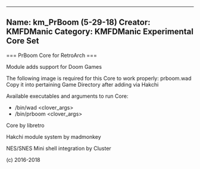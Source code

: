 -----------------------
Name: km_PrBoom (5-29-18)
Creator: KMFDManic
Category: KMFDManic Experimental Core Set
-----------------------
=== PrBoom Core for RetroArch ===

Module adds support for Doom Games

The following image is required for this Core to work 
properly:  prboom.wad  Copy it into pertaining Game
Directory after adding via Hakchi

Available executables and arguments to run Core:
- /bin/wad <rom> <clover_args>
- /bin/prboom <rom> <clover_args>
 
Core by libretro

Hakchi module system by madmonkey

NES/SNES Mini shell integration by Cluster

(c) 2016-2018
